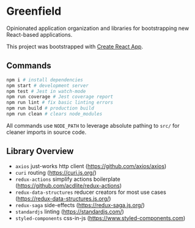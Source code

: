 
# Greenfield

Opinionated application organization and libraries for bootstrapping new React-based applications.

This project was bootstrapped with [Create React App](https://github.com/facebookincubator/create-react-app).

## Commands

```bash
npm i # install dependencies
npm start # development server
npm test # Jest in watch-mode
npm run coverage # Jest coverage report
npm run lint # fix basic linting errors
npm run build # production build
npm run clean # clears node_modules
```

All commands use `NODE_PATH` to leverage absolute pathing to `src/` for cleaner imports in source code.

## Library Overview

* `axios` just-works http client (https://github.com/axios/axios)
* `curi` routing (https://curi.js.org/)
* `redux-actions` simplify actions boilerplate (https://github.com/acdlite/redux-actions)
* `redux-data-structures` reducer creators for most use cases (https://redux-data-structures.js.org/)
* `redux-saga` side-effects (https://redux-saga.js.org/)
* `standardjs` linting (https://standardjs.com/)
* `styled-components` css-in-js (https://www.styled-components.com)
